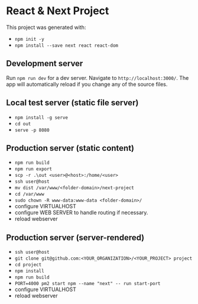 # React & Next Project

This project was generated with:
- `npm init -y`
- `npm install --save next react react-dom`

## Development server

Run `npm run dev` for a dev server. Navigate to `http://localhost:3000/`. The app will automatically reload if you change any of the source files.

## Local test server (static file server)
- `npm install -g serve`
- `cd out`
- `serve -p 8080`

## Production server (static content)
- `npm run build`
- `npm run export`
- `scp -r .\out <user>@<host>:/home/<user>`
- `ssh user@host`
- `mv dist /var/www/<folder-domain>/next-project`
- `cd /var/www`
- `sudo chown -R www-data:www-data <folder-domain>/`
- configure VIRTUALHOST
- configure WEB SERVER to handle routing if necessary.
- reload webserver

## Production server (server-rendered)
- `ssh user@host`
- `git clone git@github.com:<YOUR_ORGANIZATION>/<YOUR_PROJECT> project`
- `cd project`
- `npm install`
- `npm run build`
- `PORT=4000 pm2 start npm --name "next" -- run start-port`
- configure VIRTUALHOST
- reload webserver
